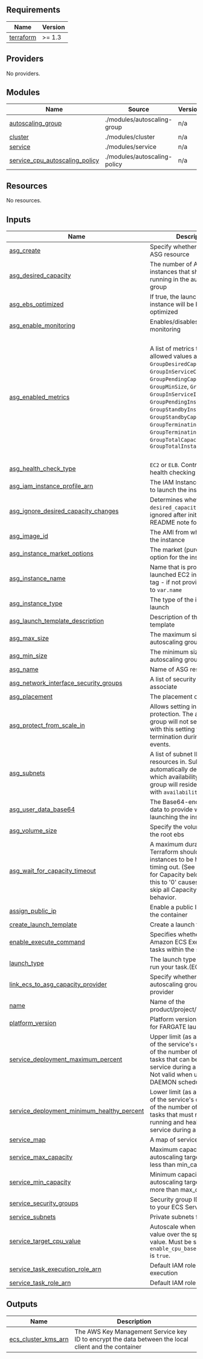 <!-- BEGINNING OF PRE-COMMIT-TERRAFORM DOCS HOOK -->
## Requirements

| Name | Version |
|------|---------|
| <a name="requirement_terraform"></a> [terraform](#requirement\_terraform) | >= 1.3 |

## Providers

No providers.

## Modules

| Name | Source | Version |
|------|--------|---------|
| <a name="module_autoscaling_group"></a> [autoscaling\_group](#module\_autoscaling\_group) | ./modules/autoscaling-group | n/a |
| <a name="module_cluster"></a> [cluster](#module\_cluster) | ./modules/cluster | n/a |
| <a name="module_service"></a> [service](#module\_service) | ./modules/service | n/a |
| <a name="module_service_cpu_autoscaling_policy"></a> [service\_cpu\_autoscaling\_policy](#module\_service\_cpu\_autoscaling\_policy) | ./modules/autoscaling-policy | n/a |

## Resources

No resources.

## Inputs

| Name | Description | Type | Default | Required |
|------|-------------|------|---------|:--------:|
| <a name="input_asg_create"></a> [asg\_create](#input\_asg\_create) | Specify whether to create ASG resource | `bool` | `false` | no |
| <a name="input_asg_desired_capacity"></a> [asg\_desired\_capacity](#input\_asg\_desired\_capacity) | The number of Amazon EC2 instances that should be running in the autoscaling group | `number` | `null` | no |
| <a name="input_asg_ebs_optimized"></a> [asg\_ebs\_optimized](#input\_asg\_ebs\_optimized) | If true, the launched EC2 instance will be EBS-optimized | `bool` | `true` | no |
| <a name="input_asg_enable_monitoring"></a> [asg\_enable\_monitoring](#input\_asg\_enable\_monitoring) | Enables/disables detailed monitoring | `bool` | `true` | no |
| <a name="input_asg_enabled_metrics"></a> [asg\_enabled\_metrics](#input\_asg\_enabled\_metrics) | A list of metrics to collect. The allowed values are `GroupDesiredCapacity`, `GroupInServiceCapacity`, `GroupPendingCapacity`, `GroupMinSize`, `GroupMaxSize`, `GroupInServiceInstances`, `GroupPendingInstances`, `GroupStandbyInstances`, `GroupStandbyCapacity`, `GroupTerminatingCapacity`, `GroupTerminatingInstances`, `GroupTotalCapacity`, `GroupTotalInstances` | `list(string)` | <pre>[<br>  "GroupDesiredCapacity",<br>  "GroupInServiceCapacity",<br>  "GroupPendingCapacity",<br>  "GroupMinSize",<br>  "GroupMaxSize",<br>  "GroupInServiceInstances",<br>  "GroupPendingInstances",<br>  "GroupStandbyInstances",<br>  "GroupStandbyCapacity",<br>  "GroupTerminatingCapacity",<br>  "GroupTerminatingInstances",<br>  "GroupTotalCapacity",<br>  "GroupTotalInstances"<br>]</pre> | no |
| <a name="input_asg_health_check_type"></a> [asg\_health\_check\_type](#input\_asg\_health\_check\_type) | `EC2` or `ELB`. Controls how health checking is done | `string` | `"ELB"` | no |
| <a name="input_asg_iam_instance_profile_arn"></a> [asg\_iam\_instance\_profile\_arn](#input\_asg\_iam\_instance\_profile\_arn) | The IAM Instance Profile ARN to launch the instance with | `string` | `null` | no |
| <a name="input_asg_ignore_desired_capacity_changes"></a> [asg\_ignore\_desired\_capacity\_changes](#input\_asg\_ignore\_desired\_capacity\_changes) | Determines whether the `desired_capacity` value is ignored after initial apply. See README note for more details | `bool` | `true` | no |
| <a name="input_asg_image_id"></a> [asg\_image\_id](#input\_asg\_image\_id) | The AMI from which to launch the instance | `string` | `""` | no |
| <a name="input_asg_instance_market_options"></a> [asg\_instance\_market\_options](#input\_asg\_instance\_market\_options) | The market (purchasing) option for the instance | `any` | `null` | no |
| <a name="input_asg_instance_name"></a> [asg\_instance\_name](#input\_asg\_instance\_name) | Name that is propogated to launched EC2 instances via a tag - if not provided, defaults to `var.name` | `string` | `""` | no |
| <a name="input_asg_instance_type"></a> [asg\_instance\_type](#input\_asg\_instance\_type) | The type of the instance to launch | `string` | `"t2.micro"` | no |
| <a name="input_asg_launch_template_description"></a> [asg\_launch\_template\_description](#input\_asg\_launch\_template\_description) | Description of the launch template | `string` | `null` | no |
| <a name="input_asg_max_size"></a> [asg\_max\_size](#input\_asg\_max\_size) | The maximum size of the autoscaling group | `number` | `null` | no |
| <a name="input_asg_min_size"></a> [asg\_min\_size](#input\_asg\_min\_size) | The minimum size of the autoscaling group | `number` | `null` | no |
| <a name="input_asg_name"></a> [asg\_name](#input\_asg\_name) | Name of ASG resource | `string` | `""` | no |
| <a name="input_asg_network_interface_security_groups"></a> [asg\_network\_interface\_security\_groups](#input\_asg\_network\_interface\_security\_groups) | A list of security group IDs to associate | `list(string)` | `null` | no |
| <a name="input_asg_placement"></a> [asg\_placement](#input\_asg\_placement) | The placement of the instance | `map(string)` | `null` | no |
| <a name="input_asg_protect_from_scale_in"></a> [asg\_protect\_from\_scale\_in](#input\_asg\_protect\_from\_scale\_in) | Allows setting instance protection. The autoscaling group will not select instances with this setting for termination during scale in events. | `bool` | `false` | no |
| <a name="input_asg_subnets"></a> [asg\_subnets](#input\_asg\_subnets) | A list of subnet IDs to launch resources in. Subnets automatically determine which availability zones the group will reside. Conflicts with `availability_zones` | `list(string)` | `null` | no |
| <a name="input_asg_user_data_base64"></a> [asg\_user\_data\_base64](#input\_asg\_user\_data\_base64) | The Base64-encoded user data to provide when launching the instance | `string` | `null` | no |
| <a name="input_asg_volume_size"></a> [asg\_volume\_size](#input\_asg\_volume\_size) | Specify the volume size for the root ebs | `string` | `30` | no |
| <a name="input_asg_wait_for_capacity_timeout"></a> [asg\_wait\_for\_capacity\_timeout](#input\_asg\_wait\_for\_capacity\_timeout) | A maximum duration that Terraform should wait for ASG instances to be healthy before timing out. (See also Waiting for Capacity below.) Setting this to '0' causes Terraform to skip all Capacity Waiting behavior. | `string` | `null` | no |
| <a name="input_assign_public_ip"></a> [assign\_public\_ip](#input\_assign\_public\_ip) | Enable a public IP address for the container | `bool` | `false` | no |
| <a name="input_create_launch_template"></a> [create\_launch\_template](#input\_create\_launch\_template) | Create a launch template | `bool` | `true` | no |
| <a name="input_enable_execute_command"></a> [enable\_execute\_command](#input\_enable\_execute\_command) | Specifies whether to enable Amazon ECS Exec for the tasks within the service | `bool` | `false` | no |
| <a name="input_launch_type"></a> [launch\_type](#input\_launch\_type) | The launch type on which to run your task.(EC2\|FARGATE) | `string` | `"EC2"` | no |
| <a name="input_link_ecs_to_asg_capacity_provider"></a> [link\_ecs\_to\_asg\_capacity\_provider](#input\_link\_ecs\_to\_asg\_capacity\_provider) | Specify whether to link ECS to autoscaling group capacity provider | `bool` | `false` | no |
| <a name="input_name"></a> [name](#input\_name) | Name of the product/project/application | `string` | `null` | no |
| <a name="input_platform_version"></a> [platform\_version](#input\_platform\_version) | Platform version (applicable for FARGATE launch type) | `string` | `"LATEST"` | no |
| <a name="input_service_deployment_maximum_percent"></a> [service\_deployment\_maximum\_percent](#input\_service\_deployment\_maximum\_percent) | Upper limit (as a percentage of the service's desiredCount) of the number of running tasks that can be running in a service during a deployment. Not valid when using the DAEMON scheduling strategy. | `number` | `200` | no |
| <a name="input_service_deployment_minimum_healthy_percent"></a> [service\_deployment\_minimum\_healthy\_percent](#input\_service\_deployment\_minimum\_healthy\_percent) | Lower limit (as a percentage of the service's desiredCount) of the number of running tasks that must remain running and healthy in a service during a deployment. | `number` | `100` | no |
| <a name="input_service_map"></a> [service\_map](#input\_service\_map) | A map of services to deploy | `map(any)` | `{}` | no |
| <a name="input_service_max_capacity"></a> [service\_max\_capacity](#input\_service\_max\_capacity) | Maximum capacity of ECS autoscaling target, cannot be less than min\_capacity | `number` | `4` | no |
| <a name="input_service_min_capacity"></a> [service\_min\_capacity](#input\_service\_min\_capacity) | Minimum capacity of ECS autoscaling target, cannot be more than max\_capacity | `number` | `1` | no |
| <a name="input_service_security_groups"></a> [service\_security\_groups](#input\_service\_security\_groups) | Security group IDs to attach to your ECS Service | `list(string)` | `[]` | no |
| <a name="input_service_subnets"></a> [service\_subnets](#input\_service\_subnets) | Private subnets for ECS | `list(string)` | `[]` | no |
| <a name="input_service_target_cpu_value"></a> [service\_target\_cpu\_value](#input\_service\_target\_cpu\_value) | Autoscale when CPU Usage value over the specified value. Must be specified if `enable_cpu_based_autoscaling` is `true`. | `number` | `70` | no |
| <a name="input_service_task_execution_role_arn"></a> [service\_task\_execution\_role\_arn](#input\_service\_task\_execution\_role\_arn) | Default IAM role for ECS execution | `string` | n/a | yes |
| <a name="input_service_task_role_arn"></a> [service\_task\_role\_arn](#input\_service\_task\_role\_arn) | Default IAM role for ECS task | `string` | `""` | no |

## Outputs

| Name | Description |
|------|-------------|
| <a name="output_ecs_cluster_kms_arn"></a> [ecs\_cluster\_kms\_arn](#output\_ecs\_cluster\_kms\_arn) | The AWS Key Management Service key ID to encrypt the data between the local client and the container |
<!-- END OF PRE-COMMIT-TERRAFORM DOCS HOOK -->
